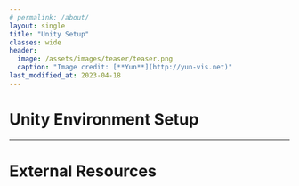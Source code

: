 ```yaml
---
# permalink: /about/
layout: single
title: "Unity Setup"
classes: wide
header:
  image: /assets/images/teaser/teaser.png
  caption: "Image credit: [**Yun**](http://yun-vis.net)"
last_modified_at: 2023-04-18
---
```


# Unity Environment Setup


---
# External Resources
